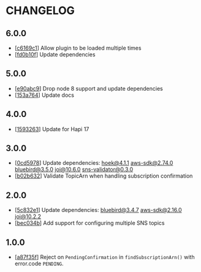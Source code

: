 # CHANGELOG

## 6.0.0

* [[c6169c1](../../commit/c6169c1)] Allow plugin to be loaded multiple times
* [[fd0b10f](../../commit/fd0b10f)] Update dependencies

## 5.0.0

* [[e90abc9](../../commit/e90abc9)] Drop node 8 support and update dependencies
* [[153a764](../../commit/153a764)] Update docs

## 4.0.0

* [[1593263](../../commit/1593263)] Update for Hapi 17

## 3.0.0

* [[0cd5978](../../commit/0cd5978)] Update dependencies: hoek@4.1.1 aws-sdk@2.74.0 bluebird@3.5.0 joi@10.6.0 sns-validator@0.3.0
* [[b02b632](../../commit/b02b632)] Validate TopicArn when handling subscription confirmation

## 2.0.0

* [[5c832e1](../../commit/5c832e1)] Update dependencies: bluebird@3.4.7 aws-sdk@2.16.0 joi@10.2.2
* [[bec034b](../../commit/bec034b)] Add support for configuring multiple SNS topics

## 1.0.0

* [[a87f35f](../../commit/a87f35f)] Reject on `PendingConfirmation` in `findSubscriptionArn()` with error.code `PENDING`.

